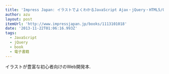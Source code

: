 ```yaml
---
title: 'Impress Japan: イラストでよくわかるJavaScript Ajax・jQuery・HTML5/CSS3のキホン'
author: azu
layout: post
itemUrl: 'http://www.impressjapan.jp/books/1113101018'
date: '2013-11-22T01:06:16.993Z'
tags:
  - JavaScript
  - jQuery
  - book
  - 電子書籍
---
```

イラストが豊富な初心者向けのWeb開発本.
